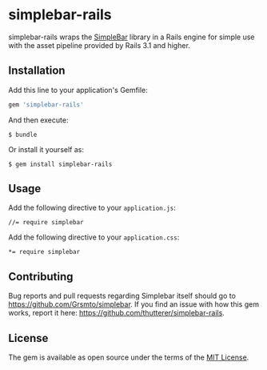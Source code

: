 # simplebar-rails

simplebar-rails wraps the [SimpleBar](http://grsmto.github.io/simplebar/) library in a Rails
engine for simple use with the asset pipeline provided by Rails 3.1 and higher.

## Installation

Add this line to your application's Gemfile:

```ruby
gem 'simplebar-rails'
```

And then execute:

    $ bundle

Or install it yourself as:

    $ gem install simplebar-rails

## Usage

Add the following directive to your `application.js`:

```
//= require simplebar
```

Add the following directive to your `application.css`:

```
*= require simplebar
```

## Contributing

Bug reports and pull requests regarding Simplebar itself should go to https://github.com/Grsmto/simplebar.
If you find an issue with how this gem works, report it here: https://github.com/thutterer/simplebar-rails.


## License

The gem is available as open source under the terms of the [MIT License](http://opensource.org/licenses/MIT).
